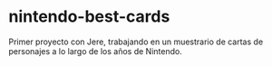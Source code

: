 # nintendo-best-cards
Primer proyecto con Jere, trabajando en un muestrario de cartas de personajes a lo largo de los años de Nintendo.
